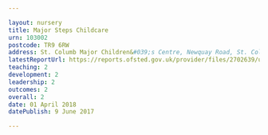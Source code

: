 ```yaml
---

layout: nursery
title: Major Steps Childcare
urn: 103002
postcode: TR9 6RW
address: St. Columb Major Children&#039;s Centre, Newquay Road, St. Columb Major, Cornwall, TR9 6RW
latestReportUrl: https://reports.ofsted.gov.uk/provider/files/2702639/urn/103002.pdf
teaching: 2
development: 2
leadership: 2
outcomes: 2
overall: 2
date: 01 April 2018 
datePublish: 9 June 2017

---
```

